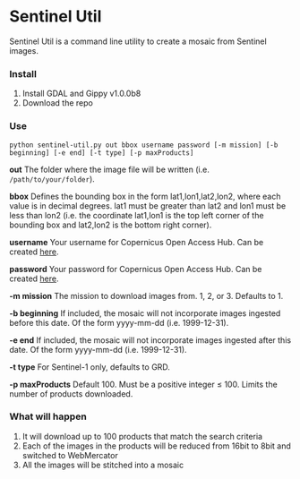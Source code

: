 # Sentinel Util
Sentinel Util is a command line utility to create a mosaic from Sentinel images.

### Install
1. Install GDAL and Gippy v1.0.0b8
2. Download the repo

### Use
`python sentinel-util.py out bbox username password [-m mission] [-b beginning] [-e end] [-t type] [-p maxProducts]`

**out**
    The folder where the image file will be written (i.e. ```/path/to/your/folder```).
    
**bbox**
    Defines the bounding box in the form lat1,lon1,lat2,lon2, where each value is in decimal degrees. lat1 must be greater than lat2 and lon1 must be less than lon2 (i.e. the coordinate lat1,lon1 is the top left corner of the bounding box and lat2,lon2 is the bottom right corner).

**username**
    Your username for Copernicus Open Access Hub. Can be created [here](https://scihub.copernicus.eu/dhus/#/self-registration).

**password**
    Your password for Copernicus Open Access Hub. Can be created [here](https://scihub.copernicus.eu/dhus/#/self-registration).

**-m mission**
    The mission to download images from. 1, 2, or 3. Defaults to 1.

**-b beginning**
    If included, the mosaic will not incorporate images ingested before this date. Of the form yyyy-mm-dd (i.e. 1999-12-31).

**-e end**
    If included, the mosaic will not incorporate images ingested after this date. Of the form yyyy-mm-dd (i.e. 1999-12-31).

**-t type**
    For Sentinel-1 only, defaults to GRD.

**-p maxProducts**
    Default 100. Must be a positive integer ≤ 100. Limits the number of products downloaded.
### What will happen
1. It will download up to 100 products that match the search criteria
2. Each of the images in the products will be reduced from 16bit to 8bit and switched to WebMercator
3. All the images will be stitched into a mosaic
